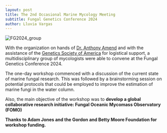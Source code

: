 ```yaml
---
layout: post
title: The 2nd Occasional Marine Mycology Meeting
subtitle: Fungal Genetics Conference 2024
author: Lluvia Vargas
---
```


<img src="https://FOMO-project.github.io/assets/img/Group_photo_FG2024.png" alt="FG2024_group" />

With the organization on hands of [Dr. Anthony Amend](https://amendlab.com/) and with the assistance of the [Genetics Society of America](https://genetics-gsa.org/fungal/) for logistical support, a multidisciplinary group of mycologists were able to convene at the Fungal Genetics Conference 2024. 

The one-day workshop commenced with a discussion of the current state of marine fungal research. This was followed by a brainstorming session on potential protocols that could be employed to improve the estimation of marine fungi in the water column.

Also, the main objective of the workshop was to **develop a global collaborative research initiative: Fungal Oceanic Mycomass Observatory (FOMO)**

**Thanks to Adam Jones and the Gordon and Betty Moore Foundation for workshop funding.**
